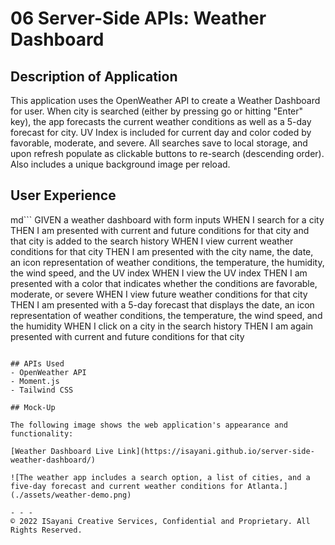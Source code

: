 # 06 Server-Side APIs: Weather Dashboard

## Description of Application

This application uses the OpenWeather API to create a Weather Dashboard for user. When city is searched (either by pressing go or hitting "Enter" key), the app forecasts the current weather conditions as well as a 5-day forecast for city. UV Index is included for current day and color coded by favorable, moderate, and severe. All searches save to local storage, and upon refresh populate as clickable buttons to re-search (descending order). Also includes a unique background image per reload. 


## User Experience

md```
GIVEN a weather dashboard with form inputs
WHEN I search for a city
THEN I am presented with current and future conditions for that city and that city is added to the search history
WHEN I view current weather conditions for that city
THEN I am presented with the city name, the date, an icon representation of weather conditions, the temperature, the humidity, the wind speed, and the UV index
WHEN I view the UV index
THEN I am presented with a color that indicates whether the conditions are favorable, moderate, or severe
WHEN I view future weather conditions for that city
THEN I am presented with a 5-day forecast that displays the date, an icon representation of weather conditions, the temperature, the wind speed, and the humidity
WHEN I click on a city in the search history
THEN I am again presented with current and future conditions for that city
```

## APIs Used
- OpenWeather API
- Moment.js
- Tailwind CSS

## Mock-Up

The following image shows the web application's appearance and functionality:

[Weather Dashboard Live Link](https://isayani.github.io/server-side-weather-dashboard/)

![The weather app includes a search option, a list of cities, and a five-day forecast and current weather conditions for Atlanta.](./assets/weather-demo.png)

- - -
© 2022 ISayani Creative Services, Confidential and Proprietary. All Rights Reserved.
